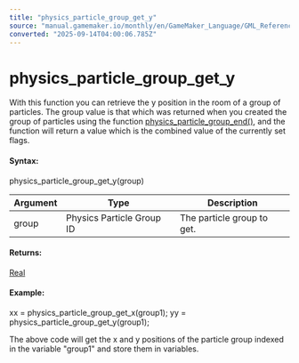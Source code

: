 ```yaml
---
title: "physics_particle_group_get_y"
source: "manual.gamemaker.io/monthly/en/GameMaker_Language/GML_Reference/Physics/Soft_Body_Particles/physics_particle_group_get_y.htm"
converted: "2025-09-14T04:00:06.785Z"
---
```


# physics\_particle\_group\_get\_y

With this function you can retrieve the y position in the room of a group of particles. The group value is that which was returned when you created the group of particles using the function [physics\_particle\_group\_end()](physics_particle_group_end.md), and the function will return a value which is the combined value of the currently set flags.

#### Syntax:

physics\_particle\_group\_get\_y(group)

| Argument | Type | Description |
| --- | --- | --- |
| group | Physics Particle Group ID | The particle group to get. |

#### Returns:

[Real](../../../GML_Overview/Data_Types.md)

#### Example:

xx = physics\_particle\_group\_get\_x(group1);
yy = physics\_particle\_group\_get\_y(group1);

The above code will get the x and y positions of the particle group indexed in the variable "group1" and store them in variables.